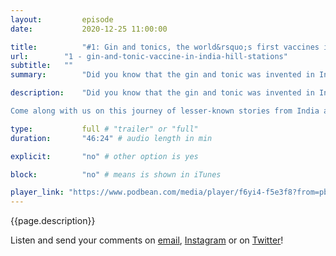 ```yaml
---
layout:         episode
date: 			2020-12-25 11:00:00

title: 			"#1: Gin and tonics, the world&rsquo;s first vaccines in India and why hill stations exist"
url:        "1 - gin-and-tonic-vaccine-in-india-hill-stations"
subtitle: 	""
summary: 		"Did you know that the gin and tonic was invented in India? Or that two Indian queens posed for the first ever poster to promote vaccines? Or the story of how the British built towns to escape heat and disease?"

description: 	"Did you know that the gin and tonic was invented in India? Or that two Indian queens posed for the first ever poster to promote vaccines? Or the story of how the British built towns to escape heat and disease?

Come along with us on this journey of lesser-known stories from India and South Asia."

type:			full # "trailer" or "full"
duration: 		"46:24" # audio length in min

explicit: 		"no" # other option is yes

block: 			"no" # means is shown in iTunes

player_link: "https://www.podbean.com/media/player/f6yi4-f5e3f8?from=pb6admin&download=1&version=1&auto=0&share=1&download=1&rtl=0&fonts=Helvetica&skin=2&pfauth=&btn-skin=101"
---
```


{{page.description}}



Listen and send your comments on [email](mailto:threedesithings@gmail.com), [Instagram](https://instagram.com/threedesithings) or on [Twitter](https://twitter.com/threedesithings)!